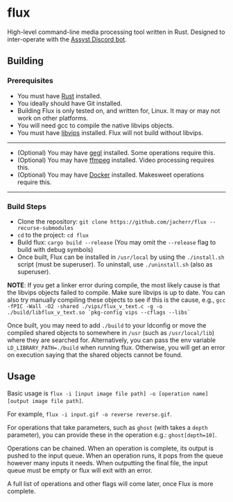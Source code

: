 # flux

High-level command-line media processing tool written in Rust. Designed to inter-operate with the [Assyst Discord bot](https://github.com/jacherr/assyst2).

## Building

### Prerequisites
- You must have [Rust](https://rust-lang.org) installed.
- You ideally should have Git installed.
- Building Flux is only tested on, and written for, Linux. It may or may not work on other platforms.
- You will need gcc to compile the native libvips objects.
- You must have [libvips](https://github.com/libvips/libvips) installed. Flux will not build without libvips.
---
- (Optional) You may have [gegl](https://www.gegl.org/) installed. Some operations require this.
- (Optional) You may have [ffmpeg](https://ffmpeg.org) installed. Video processing requires this.
- (Optional) You may have [Docker](https://www.docker.com/) installed. Makesweet operations require this.

---
### Build Steps
- Clone the repository: `git clone https://github.com/jacherr/flux --recurse-submodules`
- `cd` to the project: `cd flux`
- Build flux: `cargo build --release` (You may omit the `--release` flag to build with debug symbols)
- Once built, Flux can be installed in `/usr/local` by using the `./install.sh` script (must be superuser). To uninstall, use `./uninstall.sh` (also as superuser).

**NOTE**: If you get a linker error during compile, the most likely cause is that the libvips objects failed to compile. Make sure libvips is up to date. You can also try manually compiling these objects to see if this is the cause, e.g., ``gcc -fPIC -Wall -O2 -shared ./vips/flux_v_text.c -g -o ./build/libflux_v_text.so `pkg-config vips --cflags --libs` ``

Once built, you may need to add `./build` to your ldconfig or move the compiled shared objects to somewhere in `/usr` (such as `/usr/local/lib`) where they are searched for.
Alternatively, you can pass the env variable `LD_LIBRARY_PATH=./build` when running flux. Otherwise, you will get an error on execution saying that the shared objects cannot be found.

## Usage
Basic usage is `flux -i [input image file path] -o [operation name] [output image file path]`.

For example, `flux -i input.gif -o reverse reverse.gif`.

For operations that take parameters, such as `ghost` (with takes a `depth` parameter), you can provide these in the operation e.g.: `ghost[depth=10]`.

Operations can be chained. When an operation is complete, its output is pushed to the input queue. When an operation runs, it pops from the queue however many inputs it needs. When outputting the final file, the input queue must be empty or flux will exit with an error.

A full list of operations and other flags will come later, once Flux is more complete.